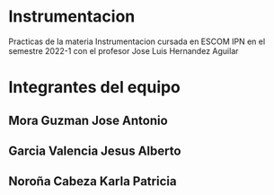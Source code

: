 # Instrumentacion
Practicas de la materia Instrumentacion cursada en ESCOM IPN en el semestre 2022-1 con el profesor Jose Luis Hernandez Aguilar
<h1>Integrantes del equipo</h1>
<h2>Mora Guzman Jose Antonio</h2>
<h2> Garcia Valencia Jesus Alberto</h2>
<h2>Noroña Cabeza Karla Patricia</h2>
